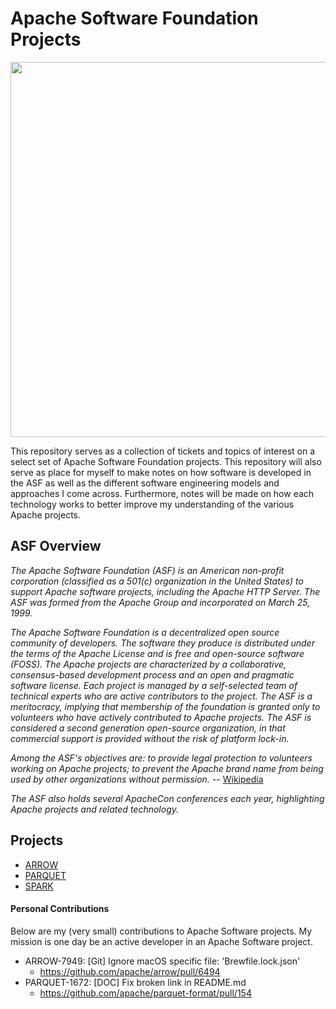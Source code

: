 # Apache Software Foundation Projects

<img src="https://upload.wikimedia.org/wikipedia/commons/thumb/d/db/Apache_Software_Foundation_Logo_%282016%29.svg/1200px-Apache_Software_Foundation_Logo_%282016%29.svg.png" width="600" height="">

This repository serves as a collection of tickets and topics of interest on a select set of Apache
Software Foundation projects. This repository will also serve as place for myself to make notes on
how software is developed in the ASF as well as the different software engineering models and
approaches I come across. Furthermore, notes will be made on how each technology works to better
improve my understanding of the various Apache projects.

## ASF Overview

<!--History of ASF here -->

_The Apache Software Foundation (ASF) is an American non-profit corporation (classified as
a 501(c) organization in the United States) to support Apache software projects, including the
Apache HTTP Server. The ASF was formed from the Apache Group and incorporated on March 25, 1999._

_The Apache Software Foundation is a decentralized open source community of developers. The software
they produce is distributed under the terms of the Apache License and is free and open-source
software (FOSS). The Apache projects are characterized by a collaborative, consensus-based
development process and an open and pragmatic software license. Each project is managed by a
self-selected team of technical experts who are active contributors to the project. The ASF is a
meritocracy, implying that membership of the foundation is granted only to volunteers who have
actively contributed to Apache projects. The ASF is considered a second generation open-source
organization, in that commercial support is provided without the risk of platform lock-in._

_Among the ASF's objectives are: to provide legal protection to volunteers working on Apache
projects; to prevent the Apache brand name from being used by other organizations without
permission._ -- [Wikipedia](https://en.wikipedia.org/wiki/The_Apache_Software_Foundation)

_The ASF also holds several ApacheCon conferences each year, highlighting Apache projects and related
technology._

## Projects

- [ARROW](Projects/ARROW)
- [PARQUET](Projects/PARQUET)
- [SPARK](Projects/SPARK)

#### Personal Contributions

Below are my (very small) contributions to Apache Software projects. My mission is one day be an active developer
in an Apache Software project.

- ARROW-7949: [Git] Ignore macOS specific file: 'Brewfile.lock.json'
    - https://github.com/apache/arrow/pull/6494
- PARQUET-1672: [DOC] Fix broken link in README.md
    - https://github.com/apache/parquet-format/pull/154
